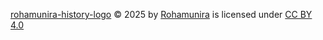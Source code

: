 [rohamunira-history-logo](https://github.com/Rohamunira/rohamunira-history-logo) © 2025 by [Rohamunira](https://github.com/Rohamunira) is licensed under [CC BY 4.0](https://creativecommons.org/licenses/by/4.0/?ref=chooser-v1) 